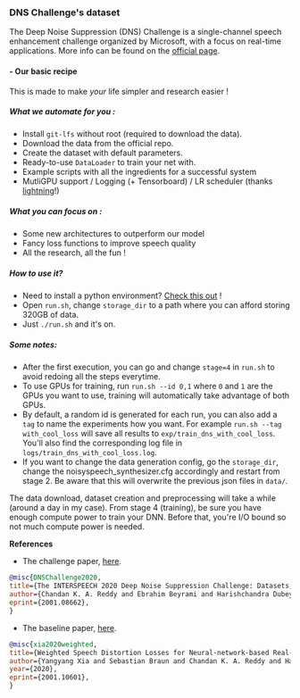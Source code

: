 ### DNS Challenge's dataset

The Deep Noise Suppression (DNS) Challenge is a single-channel speech enhancement 
challenge organized by Microsoft, with a focus on real-time applications. 
More info can be found on the [official page](https://dns-challenge.azurewebsites.net/).


#### - Our basic recipe
This is made to make *your* life simpler and research easier !
##### What we automate for you :
- Install `git-lfs` without root (required to download the data).
- Download the data from the official repo.
- Create the dataset with default parameters.
- Ready-to-use `DataLoader` to train your net with.
- Example scripts with all the ingredients for a successful system
- MutliGPU support / Logging (+ Tensorboard) / LR scheduler (thanks 
[lightning](https://github.com/PyTorchLightning/pytorch-lightning)!)

##### What you can focus on :
- Some new architectures to outperform our model
- Fancy loss functions to improve speech quality 
- All the research, all the fun !

##### How to use it? 
- Need to install a python environment? 
[Check this out]() !
- Open `run.sh`, change `storage_dir` to a path where you can afford storing 
320GB of data.
- Just `./run.sh` and it's on. 

##### Some notes:
- After the first execution, you can go and change `stage=4` in `run.sh` to 
avoid redoing all the steps everytime. 
- To use GPUs for training, run `run.sh --id 0,1` where `0` and `1` are the 
GPUs you want to use, training will automatically take advantage of both GPUs.
- By default, a random id is generated for each run, you can also add a 
`tag` to name the experiments how you want. For example 
`run.sh --tag with_cool_loss` will save all results to 
`exp/train_dns_with_cool_loss`. You'll also find the corresponding log 
file in `logs/train_dns_with_cool_loss.log`.
- If you want to change the data generation config, go the `storage_dir`, 
change the noisyspeech_synthesizer.cfg accordingly and restart from stage 2.
Be aware that this will overwrite the previous json files in `data/`.

The data download, dataset creation and preprocessing will take a while 
(around a day in my case). From stage 4 (training), be sure you have 
enough compute power to train your DNN. Before that, you're I/O bound so 
not much compute power is needed.

**References**
- The challenge paper, [here](https://arxiv.org/abs/2001.08662).
```BibTex
@misc{DNSChallenge2020,
title={The INTERSPEECH 2020 Deep Noise Suppression Challenge: Datasets, Subjective Speech Quality and Testing Framework},
author={Chandan K. A. Reddy and Ebrahim Beyrami and Harishchandra Dubey and Vishak Gopal and Roger Cheng and Ross Cutler and Sergiy Matusevych and Robert Aichner and Ashkan Aazami and Sebastian Braun and Puneet Rana and Sriram Srinivasan and Johannes Gehrke}, year={2020},
eprint={2001.08662},
}
```
- The baseline paper, [here](https://arxiv.org/abs/2001.10601).
```BibTex
@misc{xia2020weighted,
title={Weighted Speech Distortion Losses for Neural-network-based Real-time Speech Enhancement},
author={Yangyang Xia and Sebastian Braun and Chandan K. A. Reddy and Harishchandra Dubey and Ross Cutler and Ivan Tashev},
year={2020},
eprint={2001.10601},
}
```
